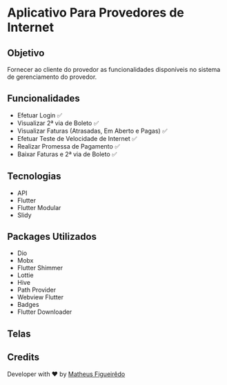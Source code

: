 # Aplicativo Para Provedores de Internet

## Objetivo

Fornecer ao cliente do provedor as funcionalidades disponíveis no sistema de gerenciamento do provedor.

## Funcionalidades

- Efetuar Login :white_check_mark:
- Visualizar 2ª via de Boleto :white_check_mark:
- Visualizar Faturas (Atrasadas, Em Aberto e Pagas) :white_check_mark:
- Efetuar Teste de Velocidade de Internet :white_check_mark:
- Realizar Promessa de Pagamento :white_check_mark:
- Baixar Faturas e 2ª via de Boleto :white_check_mark:

## Tecnologias
- API
- Flutter
- Flutter Modular
- Slidy

## Packages Utilizados

- Dio
- Mobx
- Flutter Shimmer
- Lottie
- Hive
- Path Provider
- Webview Flutter
- Badges
- Flutter Downloader


## Telas




## Credits

Developer with ❤️ by [Matheus Figueirêdo](https://www.linkedin.com/in/matheus-figueirêdo-2b1611150/)

